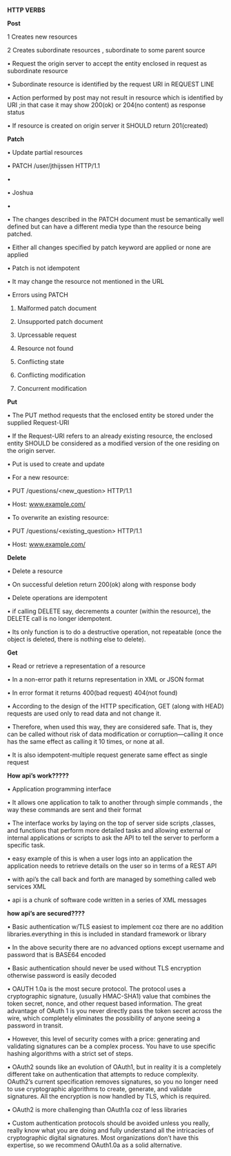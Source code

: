 **HTTP VERBS**
      
 **Post**
       
1	Creates new resources

2	Creates subordinate resources , subordinate to some parent source

•	Request the origin server to accept the entity enclosed in request as subordinate resource

•	Subordinate resource is identified by the request URI in REQUEST LINE

•	Action performed by post may not result in resource which is identified by URI ;in that case it may show 200(ok) or 204(no content) as response status

•	If resource is created on origin server it SHOULD return 201(created)


**Patch**

•	Update partial resources

•	PATCH /user/jthijssen HTTP/1.1

•	<user>

•	    <firstname>Joshua</firstname>

•	</user>

•	The changes described in the PATCH document must be semantically well defined but can have a different media type than the resource being patched.

•	Either all changes specified by patch keyword are applied or none are applied

•	Patch is not idempotent

•	It may change the resource not mentioned in the URL

•	Errors using PATCH

1.	Malformed patch document

2.	Unsupported patch document

3.	Uprcessable request

4.	Resource not found

5.	Conflicting state

6.	Conflicting modification

7.	Concurrent modification


**Put**

•	The PUT method requests that the enclosed entity be stored under the supplied Request-URI

•	If the Request-URI refers to an already existing resource, the enclosed entity SHOULD be considered as a modified version of the 
one residing on the origin server.

•	Put is used to create and update

•	For a new resource:

•	PUT /questions/<new_question> HTTP/1.1

•	Host: www.example.com/

•	To overwrite an existing resource:

•	PUT /questions/<existing_question> HTTP/1.1

•	Host: www.example.com/

**Delete**

•	Delete a resource

•	On successful deletion return 200(ok) along with response body

•	Delete operations are idempotent

•	if calling DELETE say, decrements a counter (within the resource), the DELETE call is no longer idempotent.

•	Its only function is to do a destructive operation, not repeatable (once the object is deleted, there is nothing else to 
delete).

**Get**

•	Read or retrieve a representation of a resource

•	In a non-error path it returns representation in XML or JSON  format

•	In error format it returns 400(bad request) 404(not found)

•	According to the design of the HTTP specification, GET (along with HEAD) requests are used only to read data and not change it.

•	Therefore, when used this way, they are considered safe. That is, they can be called without risk of data modification or 
corruption—calling it once has the same effect as calling it 10 times, or none at all.

•	It is also idempotent-multiple request generate same effect as single request
       

**How api’s work?????**

•	Application programming interface

•	It allows one application to talk to another through simple commands , the way these commands are sent and their format

•	The interface works by laying  on the top of server side scripts ,classes, and functions that perform more detailed tasks and 
allowing external or internal applications or scripts to ask the API to tell the server to perform a specific task.

•	easy example of this is when a user logs into an application the application needs to retrieve details on the user so in terms of a REST API

•	with api’s the call back and forth are managed by something called web services XML 

•	api is a chunk of software code written in a series of XML messages
     
     

**how api’s are secured????**

•	Basic authentication w/TLS easiest to implement coz there are no addition libraries.everything in this is included in standard framework or library


•	In the above security there are no advanced options except username and password that is BASE64 encoded

•	Basic authentication should never be used without TLS encryption otherwise password is easily decoded

•	OAUTH 1.0a  is the most secure protocol. The protocol uses a cryptographic signature, (usually HMAC-SHA1) value that combines the token secret, nonce, and other request based information.  The great advantage of OAuth 1 is you never directly pass the token secret across the wire, which completely eliminates the possibility of anyone seeing a password in transit.


•	However, this level of security comes with a price: generating and validating signatures can be a complex process.  You have to use specific hashing algorithms with a strict set of steps.  

•	OAuth2 sounds like an evolution of OAuth1, but in reality it is a completely different take on authentication that attempts to reduce complexity. OAuth2’s current specification removes signatures, so you no longer need to use cryptographic algorithms to create, generate, and validate signatures.  All the encryption is now handled by TLS, which is required.  

•	OAuth2 is more challenging than OAuth1a coz of less libraries

•	Custom authentication protocols should be avoided unless you really, really know what you are doing and fully understand all the intricacies of cryptographic digital signatures.  Most organizations don’t have this expertise, so we recommend OAuth1.0a as a solid alternative.
	
 


